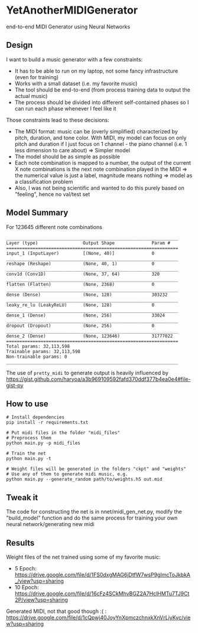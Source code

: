 # YetAnotherMIDIGenerator
end-to-end MIDI Generator using Neural Networks

## Design
I want to build a music generator with a few constraints:
- It has to be able to run on my laptop, not some fancy infrastructure (even for training)
- Works with a small dataset (i.e. my favorite music)
- The tool should be end-to-end (from process training data to output the actual music)
- The process should be divided into different self-contained phases so I can run each phase whenever I feel like it

Those constraints lead to these decisions:
- The MIDI format: music can be (overly simplified) characterized by pitch, duration, and tone color. With MIDI, my model can focus on only pitch and duration if I just focus on 1 channel - the piano channel (i.e. 1 less dimension to care about) => Simpler model
- The model should be as simple as possible
- Each note combination is mapped to a number, the output of the current X note combinations is the next note combination played in the MIDI => the numerical value is just a label, magnitude means nothing => model as a classification problem
- Also, I was not being scientific and wanted to do this purely based on "feeling", hence no val/test set

## Model Summary
For 123645 different note combinations
```
_________________________________________________________________
Layer (type)                 Output Shape              Param #
=================================================================
input_1 (InputLayer)         [(None, 40)]              0
_________________________________________________________________
reshape (Reshape)            (None, 40, 1)             0
_________________________________________________________________
conv1d (Conv1D)              (None, 37, 64)            320
_________________________________________________________________
flatten (Flatten)            (None, 2368)              0
_________________________________________________________________
dense (Dense)                (None, 128)               303232
_________________________________________________________________
leaky_re_lu (LeakyReLU)      (None, 128)               0
_________________________________________________________________
dense_1 (Dense)              (None, 256)               33024
_________________________________________________________________
dropout (Dropout)            (None, 256)               0
_________________________________________________________________
dense_2 (Dense)              (None, 123646)            31777022
=================================================================
Total params: 32,113,598
Trainable params: 32,113,598
Non-trainable params: 0
_________________________________________________________________
```

The use of `pretty_midi` to generate output is heavily influenced by https://gist.github.com/haryoa/a3b969109592fafd370ddf377b4ea0e4#file-gist-py

## How to use
```
# Install dependencies
pip install -r requirements.txt

# Put midi files in the folder "midi_files"
# Preprocess them
python main.py -p midi_files

# Train the net
python main.py -t

# Weight files will be generated in the folders "ckpt" and "weights"
# Use any of them to generate midi music, e.g.
python main.py --generate_random path/to/weights.h5 out.mid
```

## Tweak it
The code for constructing the net is in nnet/midi_gen_net.py, modify the "build_model" function and do the same process for training your own neural network/generating new midi

## Results
Weight files of the net trained using some of my favorite music:
- 5 Epoch: https://drive.google.com/file/d/1FS0dxgMAG6jDtfW7wsP9gImcToJkbkA_/view?usp=sharing
- 10 Epoch: https://drive.google.com/file/d/16cFz4SCkMhvBGZ2A7HclHMTu7TJ9Ct2P/view?usp=sharing

Generated MIDI, not that good though :( : https://drive.google.com/file/d/1cQpwj40JoyYnXpmczchnxkXnVrLjyKyc/view?usp=sharing
